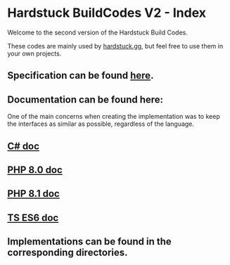 # Hardstuck BuildCodes V2 - Index

Welcome to the second version of the Hardstuck Build Codes.

These codes are mainly used by [hardstuck.gg](https://hardstuck.de), but feel free to use them in your own projects. 

## Specification can be found [here](./hs_code_v2_spec.md).

## Documentation can be found here:
One of the main concerns when creating the implementation was to keep the interfaces as similar as possible, regardless of the language.

## [C# doc](./include/c%23/10/README.md)

## [PHP 8.0 doc](./include/c%23/10/README.md)

## [PHP 8.1 doc](./include/c%23/10/README.md)

## [TS ES6 doc](./include/c%23/10/README.md)

## Implementations can be found in the corresponding directories.
